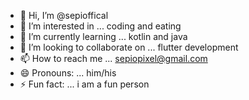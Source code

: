 - 👋 Hi, I’m @sepioffical
- 👀 I’m interested in ... coding and eating
- 🌱 I’m currently learning ... kotlin and java
- 💞️ I’m looking to collaborate on ... flutter development
- 📫 How to reach me ... sepiopixel@gmail.com
- 😄 Pronouns: ... him/his
- ⚡ Fun fact: ... i am a fun person

<!---
sepioffical/sepioffical is a ✨ special ✨ repository because its `README.md` (this file) appears on your GitHub profile.
You can click the Preview link to take a look at your changes.
--->
